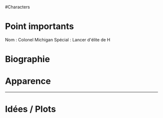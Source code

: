 #Characters
# Point importants
Nom : Colonel Michigan
Spécial : Lancer d'élite de H

# Biographie


# Apparence


---

# Idées / Plots